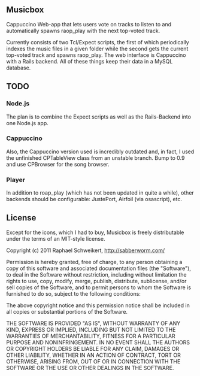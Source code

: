 Musicbox
--------------

Cappuccino Web-app that lets users vote on tracks to listen to and automatically spawns raop_play with the next top-voted track.

Currently consists of two Tcl/Expect scripts, the first of which periodically indexes the music files in a given folder while the second gets the current top-voted track and spawns raop_play.
The web interface is Cappuccino with a Rails backend.
All of these things keep their data in a MySQL database.

## TODO

### Node.js
The plan is to combine the Expect scripts as well as the Rails-Backend into one Node.js app.

### Cappuccino
Also, the Cappuccino version used is incredibly outdated and, in fact, I used the unfinished CPTableView class from an unstable branch. Bump to 0.9 and use CPBrowser for the song browser.

### Player
In addition to roap_play (which has not been updated in quite a while), other backends should be configurable: JustePort, Airfoil (via osascript), etc.

## License
Except for the icons, which I had to buy, Musicbox is freely distributable under the terms of an MIT-style license.

Copyright (c) 2011 Raphael Schweikert, http://sabberworm.com/

Permission is hereby granted, free of charge, to any person obtaining
a copy of this software and associated documentation files (the
"Software"), to deal in the Software without restriction, including
without limitation the rights to use, copy, modify, merge, publish,
distribute, sublicense, and/or sell copies of the Software, and to
permit persons to whom the Software is furnished to do so, subject to
the following conditions:

The above copyright notice and this permission notice shall be
included in all copies or substantial portions of the Software.

THE SOFTWARE IS PROVIDED "AS IS", WITHOUT WARRANTY OF ANY KIND,
EXPRESS OR IMPLIED, INCLUDING BUT NOT LIMITED TO THE WARRANTIES OF
MERCHANTABILITY, FITNESS FOR A PARTICULAR PURPOSE AND
NONINFRINGEMENT. IN NO EVENT SHALL THE AUTHORS OR COPYRIGHT HOLDERS BE
LIABLE FOR ANY CLAIM, DAMAGES OR OTHER LIABILITY, WHETHER IN AN ACTION
OF CONTRACT, TORT OR OTHERWISE, ARISING FROM, OUT OF OR IN CONNECTION
WITH THE SOFTWARE OR THE USE OR OTHER DEALINGS IN THE SOFTWARE.
